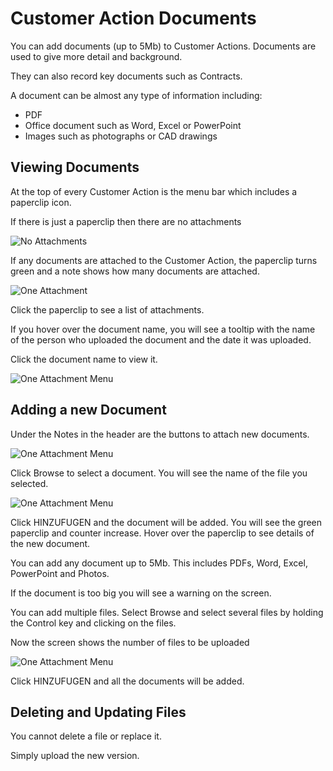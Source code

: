# Customer Action Documents

You can add documents (up to 5Mb) to Customer Actions.  Documents are used to give more detail and background.

They can also record key documents such as Contracts.

A document can be almost any type of information including:

* PDF
* Office document such as Word, Excel or PowerPoint
* Images such as photographs or CAD drawings

## Viewing Documents

At the top of every Customer Action is the menu bar which includes a paperclip icon.

If there is just a paperclip then there are no attachments

![No Attachments](Docs/-images/CustomerActions/ToolbarNoAttachments.png)

If any documents are attached to the Customer Action, the paperclip turns green and a note shows how many documents are attached.

![One Attachment](Docs/-images/CustomerActions/ToolbarOneAttachment.png)

Click the paperclip to see a list of attachments.

If you hover over the document name, you will see a tooltip with the name of the person who uploaded the document and the date it was uploaded.

Click the document name to view it.

![One Attachment Menu](Docs/-images/CustomerActions/ToolbarOneAttachmentMenu.png)


## Adding a new Document

Under the Notes in the header are the buttons to attach new documents.

![One Attachment Menu](Docs/-images/CustomerActions/DocumentUpload1.png)

Click Browse to select a document.  You will see the name of the file you selected.

![One Attachment Menu](Docs/-images/CustomerActions/DocumentUpload2.png)

Click HINZUFUGEN and the document will be added.  You will see the green paperclip and counter increase.  Hover over the paperclip to see details of the new document.

You can add any document up to 5Mb.  This includes PDFs, Word, Excel, PowerPoint and Photos.

If the document is too big you will see a warning on the screen.

You can add multiple files.  Select Browse and select several files by holding the Control key and clicking on the files.

Now the screen shows the number of files to be uploaded

![One Attachment Menu](Docs/-images/CustomerActions/DocumentUpload3.png)

Click HINZUFUGEN and all the documents will be added.

## Deleting and Updating Files

You cannot delete a file or replace it.

Simply upload the new version.
